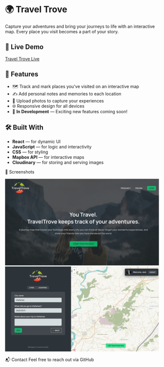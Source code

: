 # 🌍 Travel Trove

Capture your adventures and bring your journeys to life with an interactive map. Every place you visit becomes a part of your story.

## 🚀 Live Demo

[Travel Trove Live](https://world-wise-ecru.vercel.app/)

## 🌟 Features

- 🗺️ Track and mark places you've visited on an interactive map
- ✍️ Add personal notes and memories to each location
- 📸 Upload photos to capture your experiences
- 🌐 Responsive design for all devices
- 🚧 **In Development** — Exciting new features coming soon!

## 🛠️ Built With

- **React** — for dynamic UI
- **JavaScript** — for logic and interactivity
- **CSS** — for styling
- **Mapbox API** — for interactive maps
- **Cloudinary** — for storing and serving images

📸 Screenshots

![Bite Alchemy Home Page](public/home-page.png)
![Ingredient Selection](public/app-page.png)

📬 Contact
Feel free to reach out via GitHub
